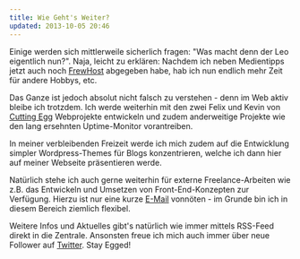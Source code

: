 ```yaml
---
title: Wie Geht's Weiter?
updated: 2013-10-05 20:46
---
```


Einige werden sich mittlerweile sicherlich fragen: "Was macht denn der Leo eigentlich nun?". Naja, leicht zu erklären: Nachdem ich neben Medientipps jetzt auch noch [FrewHost][1] abgegeben habe, hab ich nun endlich mehr Zeit für andere Hobbys, etc.

Das Ganze ist jedoch absolut nicht falsch zu verstehen - denn im Web aktiv bleibe ich trotzdem. Ich werde weiterhin mit den zwei Felix und Kevin von [Cutting Egg][2] Webprojekte entwickeln und zudem anderweitige Projekte wie den lang ersehnten Uptime-Monitor vorantreiben.

In meiner verbleibenden Freizeit werde ich mich zudem auf die Entwicklung simpler Wordpress-Themes für Blogs konzentrieren, welche ich dann hier auf meiner Webseite präsentieren werde.

Natürlich stehe ich auch gerne weiterhin für externe Freelance-Arbeiten wie z.B. das Entwickeln und Umsetzen von Front-End-Konzepten zur Verfügung. Hierzu ist nur eine kurze [E-Mail][3] vonnöten - im Grunde bin ich in diesem Bereich ziemlich flexibel.

Weitere Infos und Aktuelles gibt's natürlich wie immer mittels RSS-Feed direkt in die Zentrale. Ansonsten freue ich mich auch immer über neue Follower auf [Twitter][4]. Stay Egged!

[1]: https://www.frewhost.net/
[2]: http://cuttingegg.de/
[3]: mailto:lamprechtleonard@gmail.com
[4]: https://twitter.com/lmprht